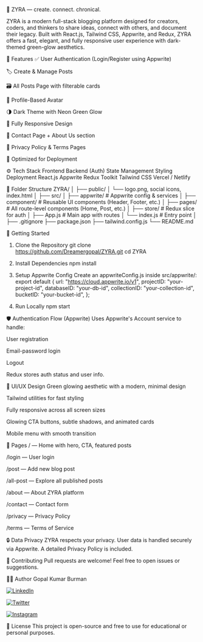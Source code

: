 🧠 ZYRA — create. connect. chronical.

ZYRA is a modern full-stack blogging platform designed for creators, coders, and thinkers to share ideas, connect with others, and document their legacy. Built with React.js, Tailwind CSS, Appwrite, and Redux, ZYRA offers a fast, elegant, and fully responsive user experience with dark-themed green-glow aesthetics.


📌 Features
✅ User Authentication (Login/Register using Appwrite)

🏷️ Create & Manage Posts

🗃️ All Posts Page with filterable cards

👤 Profile-Based Avatar

🌗 Dark Theme with Neon Green Glow

📱 Fully Responsive Design

📩 Contact Page + About Us section

🧾 Privacy Policy & Terms Pages

🚀 Optimized for Deployment



⚙️ Tech Stack
Frontend	   Backend (Auth)	    State Management    	Styling	        Deployment
React.js  	  Appwrite	          Redux Toolkit	    Tailwind CSS	  Vercel / Netlify


📂 Folder Structure
ZYRA/
│
├── public/
│   └── logo.png, social icons, index.html
│
├── src/
│   ├── appwrite/            # Appwrite config & services
│   ├── component/           # Reusable UI components (Header, Footer, etc.)
│   ├── pages/               # All route-level components (Home, Post, etc.)
│   ├── store/               # Redux slice for auth
│   ├── App.js               # Main app with routes
│   └── index.js             # Entry point
│
├── .gitignore
├── package.json
├── tailwind.config.js
└── README.md


🚀 Getting Started
1. Clone the Repository
git clone https://github.com/Dreamergopal/ZYRA.git
cd ZYRA

3. Install Dependencies
npm install


5. Setup Appwrite Config
Create an appwriteConfig.js inside src/appwrite/:
export default {
  url: "https://cloud.appwrite.io/v1",
  projectID: "your-project-id",
  databaseID: "your-db-id",
  collectionID: "your-collection-id",
  bucketID: "your-bucket-id",
};


4. Run Locally
npm start

🛡️ Authentication Flow (Appwrite)
Uses Appwrite's Account service to handle:

User registration

Email-password login

Logout

Redux stores auth status and user info.

🎨 UI/UX Design
Green glowing aesthetic with a modern, minimal design

Tailwind utilities for fast styling

Fully responsive across all screen sizes

Glowing CTA buttons, subtle shadows, and animated cards

Mobile menu with smooth transition

📄 Pages
/ — Home with hero, CTA, featured posts

/login — User login

/post — Add new blog post

/all-post — Explore all published posts

/about — About ZYRA platform

/contact — Contact form

/privacy — Privacy Policy

/terms — Terms of Service

🔒 Data Privacy
ZYRA respects your privacy. User data is handled securely via Appwrite. A detailed Privacy Policy is included.


🤝 Contributing
Pull requests are welcome! Feel free to open issues or suggestions.

🧑‍💻 Author
Gopal Kumar Burman

<p align="left"> 
  <a href="https://www.linkedin.com/in/gopal-kumar-burman-824aa4277" target="_blank"> <img src="https://img.shields.io/badge/LinkedIn-%230077B5?style=for-the-badge&logo=linkedin&logoColor=white" alt="LinkedIn" /> </a>

  <a href="https://x.com/dreamergopal" target="_blank"> <img src="https://img.shields.io/badge/X(Twitter)-000000?style=for-the-badge&logo=twitter&logoColor=white" alt="Twitter" /> </a>
  
  <a href="https://www.instagram.com/dreamergopal" target="_blank"> <img src="https://img.shields.io/badge/Instagram-E4405F?style=for-the-badge&logo=instagram&logoColor=white" alt="Instagram" /> </a>
</p>

📝 License
This project is open-source and free to use for educational or personal purposes.

